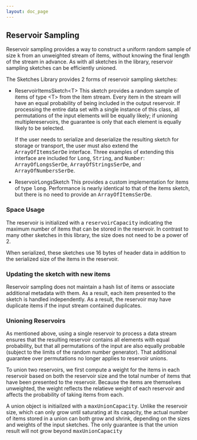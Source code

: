 ```yaml
---
layout: doc_page
---
```


## Reservoir Sampling

Reservoir sampling provides a way to construct a uniform random sample of size <tt>k</tt> from an unweighted stream of items, without knowing the final length of the stream in advance. As with all sketches in the library, reservoir sampling sketches can be efficiently unioned.

The Sketches Library provides 2 forms of reservoir sampling sketches:
* ReservoirItemsSketch&lt;T&gt;
    This sketch provides a random sample of items of type &lt;T&gt; from the item stream. Every
    item in the stream will have an equal probability of being included in the output reservoir.
    If processing the entire data set with a single instance of this class, all permutations of the
    input elements will be equally likely; if unioning multiplereservoirs, the guarantee is only
    that each element is equally likely to be selected.
    
    If the user needs to serialize and deserialize the resulting sketch for storage or transport, 
    the user must also extend the <tt>ArrayOfItemsSerDe</tt> interface. Three examples of 
    extending this interface are included for <tt>Long</tt>,
    <tt>String</tt>, and <tt>Number</tt>: <tt>ArrayOfLongsSerDe</tt>, <tt>ArrayOfStringsSerDe</tt>,
    and <tt>ArrayOfNumbersSerDe</tt>.

* ReservoirLongsSketch
    This provides a custom implementation for items of type <tt>long</tt>. Performance is nearly identical
    to that of the items sketch, but there is no need to provide an <tt>ArrayOfItemsSerDe</tt>.
    

### Space Usage

The reservoir is initialized with a <tt>reservoirCapacity</tt> indicating the maximum number of items 
that can be stored in the reservoir. In contrast to many other sketches in this library, the size does
not need to be a power of 2.

When serialized, these sketches use 16 bytes of header data in addition to the serialized size of the
items in the reservoir.


### Updating the sketch with new items

Reservoir sampling does not maintain a hash list of items or associate additional metadata with them. As a
result, each item presented to the sketch is handled independently. As a result, the reservoir may have
duplicate items if the input stream contained duplicates.


### Unioning Reservoirs

As mentioned above, using a single reservoir to process a data stream ensures that the resulting reservoir contains all elements with equal probability, but that all permutations of the input are also equally probable (subject to the limits of the random number generator). That additional guarantee over permutations no longer applies to reservoir unions.

To union two reservoirs, we first compute a weight for the items in each reservoir based on both the reservoir size and the total number of items that have been presented to the reservoir. Because the items are themselves unweighted, the weight reflects the relatieve weight of each reservoir and affects the probability of taking items from each.

A union object is initiailzed with a <tt>maxUnionCapacity</tt>. Unlike the reservoir size, which can only grow until saturating at its capacity, the actual number of items stored in a union can both grow and shrink, depending on the sizes and weights of the input sketches. The only guarantee is that the union result will not grow beyond <tt>maxUnionCapacity</tt>
